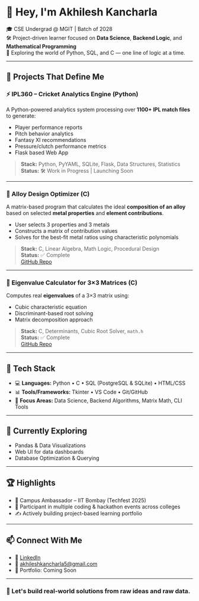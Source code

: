 # 👋 Hey, I'm Akhilesh Kancharla

🎓 CSE Undergrad @ MGIT | Batch of 2028  
🛠️ Project-driven learner focused on **Data Science**, **Backend Logic**, and **Mathematical Programming**  
📍 Exploring the world of Python, SQL, and C — one line of logic at a time.

---

## 🚀 Projects That Define Me

### ⚡ IPL360 – Cricket Analytics Engine (Python)

A Python-powered analytics system processing over **1100+ IPL match files** to generate:

- Player performance reports  
- Pitch behavior analytics  
- Fantasy XI recommendations  
- Pressure/clutch performance metrics  
- Flask based Web App

> **Stack:** Python, PyYAML, SQLite, Flask, Data Structures, Statistics  
> **Status:** 🛠 Work in Progress | Launching Soon  

---

### 🧪 Alloy Design Optimizer (C)

A matrix-based program that calculates the ideal **composition of an alloy** based on selected **metal properties** and **element contributions**.

- User selects 3 properties and 3 metals  
- Constructs a matrix of contribution values  
- Solves for the best-fit metal ratios using characteristic polynomials

> **Stack:** C, Linear Algebra, Math Logic, Procedural Design  
> **Status:** ✅ Complete  
> [GitHub Repo](https://github.com/yourusername/alloy-design)

---

### 🧠 Eigenvalue Calculator for 3×3 Matrices (C)

Computes real **eigenvalues** of a 3×3 matrix using:

- Cubic characteristic equation
- Discriminant-based root solving
- Matrix decomposition approach

> **Stack:** C, Determinants, Cubic Root Solver, `math.h`  
> **Status:** ✅ Complete  
> [GitHub Repo](https://github.com/yourusername/eigenvalue-calculator)

---

## 🧰 Tech Stack

- 💻 **Languages:** Python • C • SQL (PostgreSQL & SQLite) • HTML/CSS
- 📊 **Tools/Frameworks:** Tkinter • VS Code • Git/GitHub
- 🧠 **Focus Areas:** Data Science, Backend Algorithms, Matrix Math, CLI Tools

---

## 🧭 Currently Exploring

- Pandas & Data Visualizations  
- Web UI for data dashboards  
- Database Optimization & Querying

---

## 🏆 Highlights

- 📍 Campus Ambassador – IIT Bombay (Techfest 2025)  
- 🧠 Participant in multiple coding & hackathon events across colleges  
- ✍️ Actively building project-based learning portfolio

---

## 📫 Connect With Me

- 🔗 [LinkedIn](www.linkedin.com/in/akhilesh-kancharla-63b5b6327)  
- 📧 akhileshkancharla5@gmail.com
- 💼 Portfolio: Coming Soon

---

### 🚀 Let's build real-world solutions from raw ideas and raw data.
